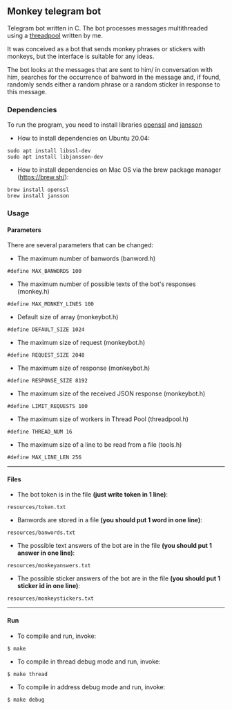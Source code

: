 ## Monkey telegram bot
Telegram bot written in C. The bot processes messages multithreaded using a [threadpool](https://github.com/DmitryWolf/StaticThreadPool_c) written by me.

It was conceived as a bot that sends monkey phrases or stickers with monkeys, but the interface is suitable for any ideas.

The bot looks at the messages that are sent to him/ in conversation with him, searches for the occurrence of bahword in the message and, if found, randomly sends either a random phrase or a random sticker in response to this message.

### Dependencies
To run the program, you need to install libraries [openssl](https://github.com/openssl/openssl) and [jansson](https://github.com/akheron/jansson)

- How to install dependencies on Ubuntu 20.04:
```
sudo apt install libssl-dev
sudo apt install libjansson-dev
```
-  How to install dependencies on Mac OS via the brew package manager (https://brew.sh/):
```
brew install openssl
brew install jansson
```

### Usage

#### Parameters
There are several parameters that can be changed:
- The maximum number of banwords (banword.h)
```
#define MAX_BANWORDS 100
```
- The maximum number of possible texts of the bot's responses (monkey.h)
```
#define MAX_MONKEY_LINES 100
```
- Default size of array (monkeybot.h)
```
#define DEFAULT_SIZE 1024
```
- The maximum size of request (monkeybot.h)
```
#define REQUEST_SIZE 2048
```
- The maximum size of response (monkeybot.h)
```
#define RESPONSE_SIZE 8192
```
- The maximum size of the received JSON response (monkeybot.h)
```
#define LIMIT_REQUESTS 100
```
- The maximum size of workers in Thread Pool (threadpool.h)
```
#define THREAD_NUM 16
```
- The maximum size of a line to be read from a file (tools.h)
```
#define MAX_LINE_LEN 256
```

---
#### Files
- The bot token is in the file **(just write token in 1 line)**:
```
resources/token.txt
```
- Banwords are stored in a file **(you should put 1 word in one line)**:
```
resources/banwords.txt
```

- The possible text answers of the bot are in the file **(you should put 1 answer in one line)**:
```
resources/monkeyanswers.txt
```

- The possible sticker answers of the bot are in the file **(you should put 1 sticker id in one line)**:
```
resources/monkeystickers.txt
```
---
#### Run
- To compile and run, invoke:
```
$ make
```
- To compile in thread debug mode and run, invoke:
```
$ make thread
```
- To compile in address debug mode and run, invoke:
```
$ make debug
```